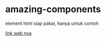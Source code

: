 # amazing-components
element html siap pakai, hanya untuk contoh

[link web nya](https://eszuri.github.io/amazing-components/)
